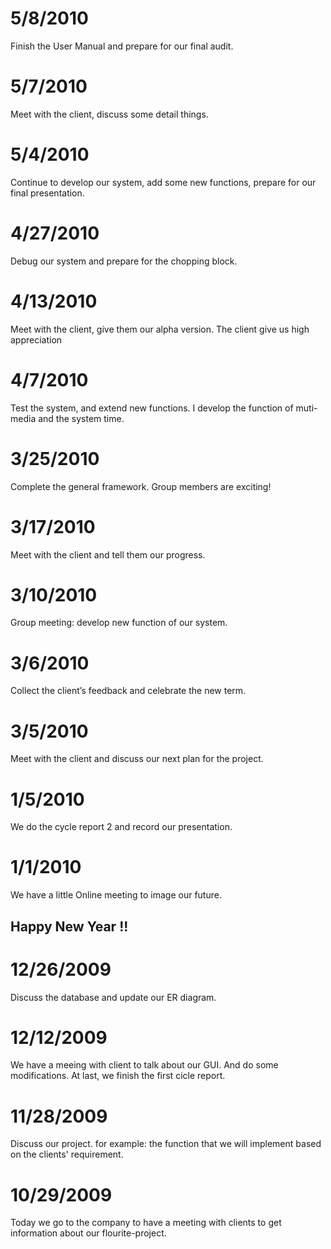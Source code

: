 # 5/8/2010 #

Finish the User Manual and prepare for our final audit.


# 5/7/2010 #

Meet with the client, discuss some detail things.


# 5/4/2010 #

Continue to develop our system, add some new functions, prepare for our final presentation.


# 4/27/2010 #

Debug our system and prepare for the chopping block.


# 4/13/2010 #

Meet with the client, give them our alpha version. The client give us high appreciation


# 4/7/2010 #

Test the system, and extend new functions. I develop the function of muti-media and the system time.


# 3/25/2010 #

Complete the general framework. Group members are exciting!


# 3/17/2010 #

Meet with the client and tell them our progress.


# 3/10/2010 #

Group meeting: develop new function of our system.


# 3/6/2010 #

Collect the client’s feedback and celebrate the new term.


# 3/5/2010 #

Meet with the client and discuss our next plan for the project.


# 1/5/2010 #

We do the cycle report 2 and record our presentation.


# 1/1/2010 #

We have a little Online meeting to image our future.

## Happy New Year !! ##


# 12/26/2009 #

Discuss the database and update our ER diagram.


# 12/12/2009 #

We have a meeing with client to talk about our GUI. And do some modifications. At last, we finish the first cicle report.


# 11/28/2009 #

Discuss our project. for example: the function that we will implement based on the clients' requirement.


# 10/29/2009 #

Today we go to the company to have a meeting with clients to get information about our flourite-project.